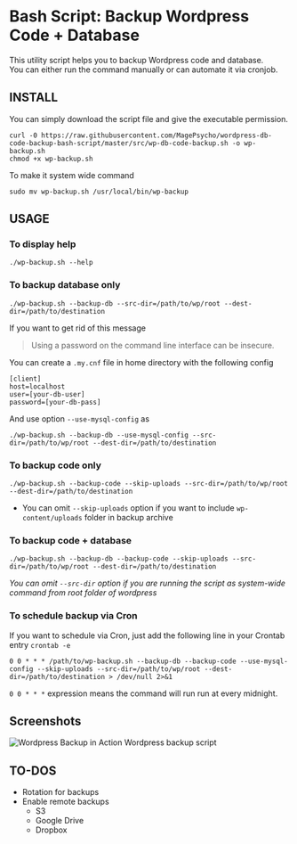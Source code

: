 # Bash Script: Backup Wordpress Code + Database

This utility script helps you to backup Wordpress code and database.   
You can either run the command manually or can automate it via cronjob.


## INSTALL
You can simply download the script file and give the executable permission.
```
curl -0 https://raw.githubusercontent.com/MagePsycho/wordpress-db-code-backup-bash-script/master/src/wp-db-code-backup.sh -o wp-backup.sh
chmod +x wp-backup.sh
```

To make it system wide command
```
sudo mv wp-backup.sh /usr/local/bin/wp-backup
```

## USAGE
### To display help
```
./wp-backup.sh --help
```

### To backup database only
```
./wp-backup.sh --backup-db --src-dir=/path/to/wp/root --dest-dir=/path/to/destination
```
If you want to get rid of this message
> Using a password on the command line interface can be insecure.

You can create a `.my.cnf` file in home directory with the following config
```
[client]
host=localhost
user=[your-db-user]
password=[your-db-pass]
```
And use option `--use-mysql-config` as
```
./wp-backup.sh --backup-db --use-mysql-config --src-dir=/path/to/wp/root --dest-dir=/path/to/destination
```

### To backup code only
```
./wp-backup.sh --backup-code --skip-uploads --src-dir=/path/to/wp/root --dest-dir=/path/to/destination
```
- You can omit `--skip-uploads` option if you want to include `wp-content/uploads` folder in backup archive

### To backup code + database
```
./wp-backup.sh --backup-db --backup-code --skip-uploads --src-dir=/path/to/wp/root --dest-dir=/path/to/destination
```

*You can omit `--src-dir` option if you are running the script as system-wide command from root folder of wordpress*

### To schedule backup via Cron
If you want to schedule via Cron, just add the following line in your Crontab entry `crontab -e`
```
0 0 * * * /path/to/wp-backup.sh --backup-db --backup-code --use-mysql-config --skip-uploads --src-dir=/path/to/wp/root --dest-dir=/path/to/destination > /dev/null 2>&1
```
`0 0 * * *` expression means the command will run run at every midnight.

## Screenshots
![Wordpress Backup in Action](https://raw.githubusercontent.com/MagePsycho/wordpress-db-code-backup-bash-script/master/docs/wordpress-backup-script-in-action.gif "Mage2Backup Help")
Wordpress backup script

## TO-DOS
- Rotation for backups
- Enable remote backups
    - S3
    - Google Drive
    - Dropbox
